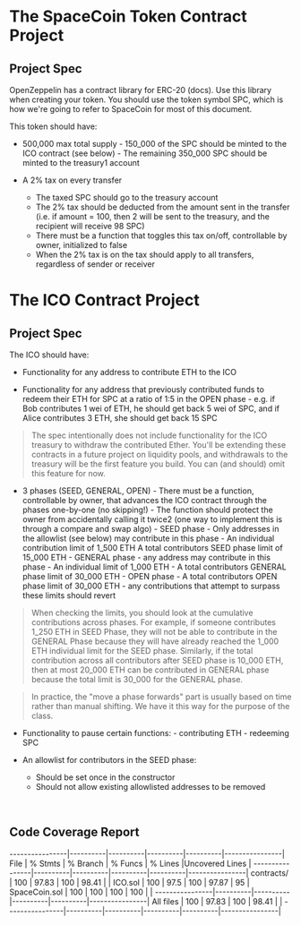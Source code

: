 # The SpaceCoin Token Contract Project

## Project Spec

OpenZeppelin has a contract library for ERC-20 (docs). Use this library when creating your token. You should use the token symbol SPC, which is how we're going to refer to SpaceCoin for most of this document.

This token should have:

- 500,000 max total supply - 150_000 of the SPC should be minted to the ICO contract (see below) - The remaining 350_000 SPC should be minted to the treasury1 account
  &nbsp;

- A 2% tax on every transfer
  - The taxed SPC should go to the treasury account
  - The 2% tax should be deducted from the amount sent in the transfer (i.e. if amount = 100, then 2 will be sent to the treasury, and the recipient will receive 98 SPC)
  - There must be a function that toggles this tax on/off, controllable by owner, initialized to false
  - When the 2% tax is on the tax should apply to all transfers, regardless of sender or receiver

# The ICO Contract Project

## Project Spec

The ICO should have:

- Functionality for any address to contribute ETH to the ICO
  &nbsp;

- Functionality for any address that previously contributed funds to redeem their ETH for SPC at a ratio of 1:5 in the OPEN phase - e.g. if Bob contributes 1 wei of ETH, he should get back 5 wei of SPC, and if Alice contributes 3 ETH, she should get back 15 SPC
  &nbsp;

> The spec intentionally does not include functionality for the ICO treasury to withdraw the contributed Ether. You'll be extending these contracts in a future project on liquidity pools, and withdrawals to the treasury will be the first feature you build. You can (and should) omit this feature for now.
> &nbsp;

- 3 phases (SEED, GENERAL, OPEN) - There must be a function, controllable by owner, that advances the ICO contract through the phases one-by-one (no skipping!) - The function should protect the owner from accidentally calling it twice2 (one way to implement this is through a compare and swap algo) - SEED phase - Only addresses in the allowlist (see below) may contribute in this phase - An individual contribution limit of 1_500 ETH
  A total contributors SEED phase limit of 15_000 ETH - GENERAL phase - any address may contribute in this phase - An individual limit of 1_000 ETH - A total contributors GENERAL phase limit of 30_000 ETH - OPEN phase - A total contributors OPEN phase limit of 30_000 ETH - any contributions that attempt to surpass these limits should revert
  &nbsp;

> When checking the limits, you should look at the cumulative contributions across phases. For example, if someone contributes 1_250 ETH in SEED Phase, they will not be able to contribute in the GENERAL Phase because they will have already reached the 1_000 ETH individual limit for the SEED phase. Similarly, if the total contribution across all contributors after SEED phase is 10_000 ETH, then at most 20_000 ETH can be contributed in GENERAL phase because the total limit is 30_000 for the GENERAL phase.
> &nbsp;

> In practice, the "move a phase forwards" part is usually based on time rather than manual shifting. We have it this way for the purpose of the class.
> &nbsp;

- Functionality to pause certain functions: - contributing ETH - redeeming SPC
  &nbsp;

- An allowlist for contributors in the SEED phase:

  - Should be set once in the constructor
  - Should not allow existing allowlisted addresses to be removed

  &nbsp;

## Code Coverage Report

----------------|----------|----------|----------|----------|----------------|
File | % Stmts | % Branch | % Funcs | % Lines |Uncovered Lines |
----------------|----------|----------|----------|----------|----------------|
contracts/ | 100 | 97.83 | 100 | 98.41 | |
ICO.sol | 100 | 97.5 | 100 | 97.87 | 95 |
SpaceCoin.sol | 100 | 100 | 100 | 100 | |
----------------|----------|----------|----------|----------|----------------|
All files | 100 | 97.83 | 100 | 98.41 | |
----------------|----------|----------|----------|----------|----------------|
